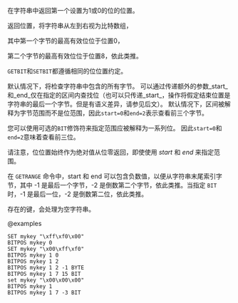 在字符串中返回第一个设置为1或0的位的位置。

返回位置，将字符串从左到右视为比特数组，

其中第一个字节的最高有效位位于位置0，

第二个字节的最高有效位位于位置8，依此类推。

`GETBIT`和`SETBIT`都遵循相同的位位置约定。

默认情况下，将检查字符串中包含的所有字节。
可以通过传递额外的参数_start_和_end_仅在指定的区间内查找位（也可以只传递_start_，操作将假定结束位置是字符串的最后一个字节。但是有语义差异，请参见后文）。
默认情况下，区间被解释为字节范围而不是位范围，因此`start=0`和`end=2`表示查看前三个字节。

您可以使用可选的`BIT`修饰符来指定范围应被解释为一系列位。
因此`start=0`和`end=2`意味着查看前三位。

请注意，位位置始终作为绝对值从位零返回，即使使用 _start_ 和 _end_ 来指定范围。

在 `GETRANGE` 命令中，start 和 end 可以包含负数值，以便从字符串末尾索引字节，其中 -1 是最后一个字节，-2 是倒数第二个字节，依此类推。当指定 `BIT` 时，-1 是最后一位，-2 是倒数第二位，依此类推。

存在的键，会处理为空字符串。

@examples

```cli
SET mykey "\xff\xf0\x00"
BITPOS mykey 0
SET mykey "\x00\xff\xf0"
BITPOS mykey 1 0
BITPOS mykey 1 2
BITPOS mykey 1 2 -1 BYTE
BITPOS mykey 1 7 15 BIT
set mykey "\x00\x00\x00"
BITPOS mykey 1
BITPOS mykey 1 7 -3 BIT
```
